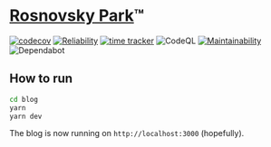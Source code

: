 # [Rosnovsky Park](https://rosnovsky.us)™

[![codecov](https://codecov.io/gh/rosnovsky/rosnovsky.us/branch/main/graph/badge.svg?token=IP95N2HP5P)](https://codecov.io/gh/rosnovsky/rosnovsky.us) [![Reliability](https://sonarcloud.io/api/project_badges/measure?project=rosnovsky_rosnovsky.us&metric=reliability_rating)](https://sonarcloud.io/dashboard?id=rosnovsky_rosnovsky.us) [![time tracker](https://wakatime.com/badge/github/rosnovsky/rosnovsky.us.svg)](https://wakatime.com/badge/github/rosnovsky/rosnovsky.us) ![CodeQL](https://github.com/rosnovsky/rosnovsky.us/workflows/CodeQL/badge.svg) [![Maintainability](https://api.codeclimate.com/v1/badges/d9d1c20cfaf6f2759dc5/maintainability)](https://codeclimate.com/github/rosnovsky/rosnovsky.us/maintainability) ![Dependabot](https://badgen.net/dependabot/rosnovsky/rosnovsky.us?icon=dependabot)

<!-- ![Dependencies](https://status.david-dm.org/gh/rosnovsky/rosnovsky.us.svg)
[![Known Vulnerabilities](https://snyk.io/test/github/rosnovsky/rosnovsky.us/badge.svg)](https://snyk.io/test/github/rosnovsky/rosnovsky.us/badge.svg) -->



## How to run

```bash
cd blog
yarn
yarn dev
```

The blog is now running on `http://localhost:3000` (hopefully).
